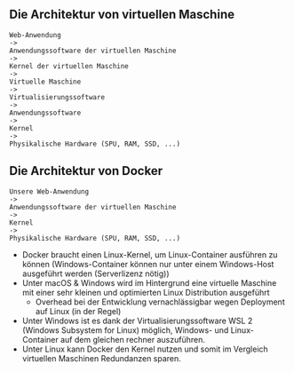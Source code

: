 ## Die Architektur von virtuellen Maschine

```
Web-Anwendung 
->
Anwendungssoftware der virtuellen Maschine 
->
Kernel der virtuellen Maschine 
->
Virtuelle Maschine 
->
Virtualisierungssoftware 
->
Anwendungssoftware 
->
Kernel
->
Physikalische Hardware (SPU, RAM, SSD, ...)
```

## Die Architektur von Docker

```
Unsere Web-Anwendung 
->
Anwendungssoftware der virtuellen Maschine 
->
Kernel
->
Physikalische Hardware (SPU, RAM, SSD, ...)
```

* Docker braucht einen Linux-Kernel, um Linux-Container ausführen zu können 
(Windows-Container können nur unter einem Windows-Host ausgeführt werden (Serverlizenz nötig))
* Unter macOS & Windows wird im Hintergrund eine 
virtuelle Maschine mit einer sehr kleinen und optimierten Linux Distribution ausgeführt
  * Overhead bei der Entwicklung vernachlässigbar wegen Deployment auf Linux (in der Regel)
* Unter Windows ist es dank der Virtualisierungssoftware WSL 2 (Windows Subsystem for Linux) 
möglich, Windows- und Linux-Container auf dem gleichen rechner auszuführen.
* Unter Linux kann Docker den Kernel nutzen und somit im Vergleich virtuellen 
Maschinen Redundanzen sparen.